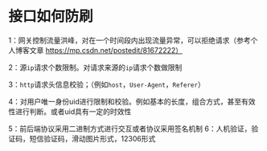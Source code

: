 # 接口如何防刷

1：网关控制流量洪峰，对在一个时间段内出现流量异常，可以拒绝请求（参考个人博客文章 https://mp.csdn.net/postedit/81672222） 

2：源`ip`请求个数限制。对请求来源的`ip`请求个数做限制 

3：`http`请求头信息校验；（例如`host`，`User-Agent`，`Referer`）

4：对用户唯一身份uid进行限制和校验。例如基本的长度，组合方式，甚至有效性进行判断。或者uid具有一定的时效性 

5：前后端协议采用二进制方式进行交互或者协议采用签名机制 6：人机验证，验证码，短信验证码，滑动图片形式，12306形式